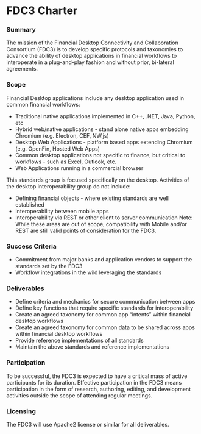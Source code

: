 # FDC3 Charter

### Summary
The mission of the Financial Desktop Connectivity and Collaboration Consortium (FDC3) is to develop specific protocols and taxonomies to advance the ability of desktop applications in financial workflows to interoperate in a plug-and-play fashion and without prior, bi-lateral agreements.

### Scope
Financial Desktop applications include any desktop application used in common financial workflows:

* Traditional native applications implemented in C++, .NET, Java, Python, etc
* Hybrid web/native applications -  stand alone native apps embedding Chromium (e.g. Electron, CEF, NW.js) 
* Desktop Web Applications - platform based apps extending Chromium (e.g. OpenFin, Hosted Web Apps)
* Common desktop applications not specific to finance, but critical to workflows - such as Excel, Outlook, etc. 
* Web Applications running in a commercial browser

This standards group is focused specifically on the desktop.  Activities of the desktop interoperability group do not include:

* Defining financial objects - where existing standards are well established
* Interoperability between mobile apps
* Interoperability via REST or other client to server communication
Note: While these areas are out of scope, compatibility with Mobile and/or REST are still valid points of consideration for the FDC3.

### Success Criteria
* Commitment from major banks and application vendors to support the standards set by the FDC3
* Workflow integrations in the wild leveraging the standards

### Deliverables
* Define criteria and mechanics for secure communication between apps
* Define key functions that require specific standards for interoperability 
* Create an agreed taxonomy for common app “intents” within financial desktop workflows
* Create an agreed taxonomy for common data to be shared across apps within financial desktop workflows
* Provide reference implementations of all standards
* Maintain the above standards and reference implementations 

### Participation
To be successful, the FDC3 is expected to have a critical mass of active participants for its duration. Effective participation in the FDC3 means participation in the form of research, authoring, editing, and development activities outside the scope of attending regular meetings.

### Licensing
The FDC3 will use Apache2 license or similar for all deliverables. 
